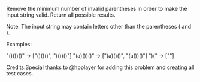 
Remove the minimum number of invalid parentheses in order to make the input string valid. Return all possible results.

Note: The input string may contain letters other than the parentheses ( and ).



Examples:

"()())()" -> ["()()()", "(())()"]
"(a)())()" -> ["(a)()()", "(a())()"]
")(" -> [""]



Credits:Special thanks to @hpplayer for adding this problem and creating all test cases.